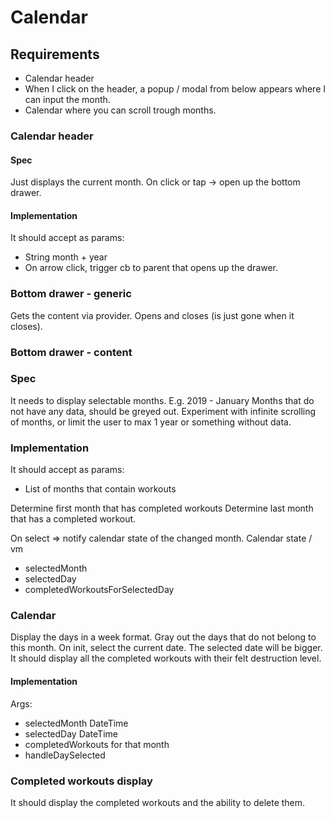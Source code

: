 # Calendar

## Requirements

- Calendar header
- When I click on the header, a popup / modal from below appears where I can input the month.
- Calendar where you can scroll trough months.

### Calendar header

#### Spec
Just displays the current month.
On click or tap -> open up the bottom drawer.
#### Implementation
It should accept as params:
- String month + year
- On arrow click, trigger cb to parent that opens up the drawer.


### Bottom drawer - generic
Gets the content via provider.
Opens and closes (is just gone when it closes).


### Bottom drawer - content

### Spec
It needs to display selectable months.
E.g. 2019 - January
Months that do not have any data, should be greyed out.
Experiment with infinite scrolling of months, or limit the user to max 1 year or something without data.
### Implementation
It should accept as params: 
- List of months that contain workouts

Determine first month that has completed workouts
Determine last month that has a completed workout.

On select => notify calendar state of the changed month.
Calendar state / vm
- selectedMonth
- selectedDay
- completedWorkoutsForSelectedDay

### Calendar

Display the days in a week format. 
Gray out the days that do not belong to this month.
On init, select the current date.
The selected date will be bigger.
It should display all the completed workouts with their felt destruction level.
#### Implementation
Args:
- selectedMonth DateTime
- selectedDay DateTime
- completedWorkouts for that month
- handleDaySelected


### Completed workouts display 

It should display the completed workouts and the ability to delete them.

